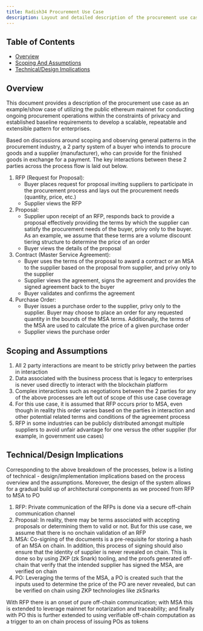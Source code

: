 ```yaml
---
title: Radish34 Procurement Use Case
description: Layout and detailed description of the procurement use case
---
```



## Table of Contents
- [Overview](#overview)
- [Scoping And Assumptions](#scoping-and-assumptions)
- [Technical/Design Implications](#technical/design-implications)


## Overview

This document provides a description of the procurement use case as an example/show case of utilizing the public ethereum mainnet for conducting ongoing procurement operations within the constraints of privacy and established baseline requirements to develop a scalable, repeatable and extensible pattern for enterprises.

Based on discussions around scoping and observing general patterns in the procurement industry, a 2 party system of a buyer who intends to procure goods and a supplier (manufacturer), who can provide for the finished goods in exchange for a payment. The key interactions between these 2 parties across the process flow is laid out below.

1. RFP (Request for Proposal): 
    - Buyer places request for proposal inviting suppliers to participate in the procurement process and lays out the procurement needs (quantity, price, etc.)
    - Supplier views the RFP
2. Proposal: 
    - Supplier upon receipt of an RFP, responds back to provide a proposal effectively providing the terms by which the supplier can satisfy the procurement needs of the buyer, privy only to the buyer. As an example, we assume that these terms are a volume discount tiering structure to determine the price of an order
    - Buyer views the details of the proposal
3. Contract (Master Service Agreement): 
    - Buyer uses the terms of the proposal to award a contract or an MSA to the supplier based on the proposal from supplier, and privy only to the supplier
    - Supplier views the agreement, signs the agreement and provides the signed agreement back to the buyer
    - Buyer validates and confirms the agreement
4. Purchase Order:
    - Buyer issues a purchase order to the supplier, privy only to the supplier. Buyer may choose to place an order for any requested quantity in the bounds of the MSA terms. Additionally, the terms of the MSA are used to calculate the price of a given purchase order
    - Supplier views the purchase order

## Scoping and Assumptions

1. All 2 party interactions are meant to be strictly privy between the parties in interaction
2. Data associated with the business process that is legacy to enterprises is never used directly to interact with the blockchain platform
3. Complex interactions such as negotiations between the 2 parties for any of the above processes are left out of scope of this use case coverage
4. For this use case, it is assumed that RFP occurs prior to MSA, even though in reality this order varies based on the parties in interaction and other potential related terms and conditions of the agreement process
5. RFP in some industries can be publicly distributed amongst multiple suppliers to avoid unfair advantage for one versus the other supplier (for example, in government use cases)

## Technical/Design Implications

Corresponding to the above breakdown of the processes, below is a listing of technical - design/implementation implications based on the process overview and the assumptions. Moreover, the design of the system allows for a gradual build up of architectural components as we proceed from RFP to MSA to PO

1. RFP: Private communication of the RFPs is done via a secure off-chain communication channel
2. Proposal: In reality, there may be terms associated with accepting proposals or determining them to valid or not. But for this use case, we assume that there is no onchain validation of an RFP
3. MSA: Co-signing of the documents is a pre-requisite for storing a hash of an MSA on chain. In addition, this process of signing should also ensure that the identity of supplier is never revealed on chain. This is done so by using ZKP (zk Snark) tooling, and the proofs generated off-chain that verify that the intended supplier has signed the MSA, are verified on chain
4. PO: Leveraging the terms of the MSA, a PO is created such that the inputs used to determine the price of the PO are never revealed, but can be verified on chain using ZKP technologies like zkSnarks

With RFP there is an onset of pure off-chain communication; with MSA this is extended to leverage mainnet for notarization and traceability; and finally with PO this is further extended to using verifiable off-chain computation as a trigger to an on chain process of issuing POs as tokens


